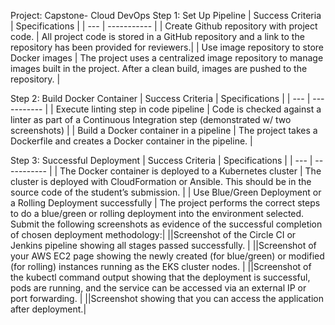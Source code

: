 Project: Capstone- Cloud DevOps
Step 1: Set Up Pipeline
| Success Criteria | Specifications |
| --- | ----------- |
| Create Github repository with project code. | All project code is stored in a GitHub repository and a link to the repository has been provided for reviewers.|
| Use image repository to store Docker images | The project uses a centralized image repository to manage images built in the project. After a clean build, images are pushed to the repository. |

Step 2: Build Docker Container
| Success Criteria | Specifications |
| --- | ----------- |
| Execute linting step in code pipeline | Code is checked against a linter as part of a Continuous Integration step (demonstrated w/ two screenshots) |
| Build a Docker container in a pipeline | The project takes a Dockerfile and creates a Docker container in the pipeline. |

Step 3: Successful Deployment
| Success Criteria | Specifications |
| --- | ----------- |
| The Docker container is deployed to a Kubernetes cluster | The cluster is deployed with CloudFormation or Ansible. This should be in the source code of the student’s submission. |
| Use Blue/Green Deployment or a Rolling Deployment successfully | The project performs the correct steps to do a blue/green or rolling deployment into the environment selected. Submit the following screenshots as evidence of the successful completion of chosen deployment methodology:|
||Screenshot of the Circle CI or Jenkins pipeline showing all stages passed successfully.  |
||Screenshot of your AWS EC2 page showing the newly created (for blue/green) or modified (for rolling) instances running as the EKS cluster nodes.  |
||Screenshot of the kubectl command output showing that the deployment is successful, pods are running, and the service can be accessed via an external IP or port forwarding.  |
||Screenshot showing that you can access the application after deployment.|


